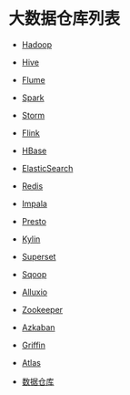 # 大数据仓库列表

- [Hadoop]()

- [Hive](https://github.com/ZGG2016/hive)

- [Flume](https://github.com/ZGG2016/flume)

- [Spark](https://github.com/ZGG2016/spark)

- [Storm]()

- [Flink](https://github.com/ZGG2016/flink)

- [HBase]()

- [ElasticSearch]()

- [Redis]()

- [Impala]()

- [Presto]()

- [Kylin](https://github.com/ZGG2016/kylin)

- [Superset](https://github.com/ZGG2016/superset)

- [Sqoop]()

- [Alluxio]()

- [Zookeeper]()

- [Azkaban]()

- [Griffin]()

- [Atlas](https://github.com/ZGG2016/atlas)

- [数据仓库](https://github.com/ZGG2016/data-warehouse)
